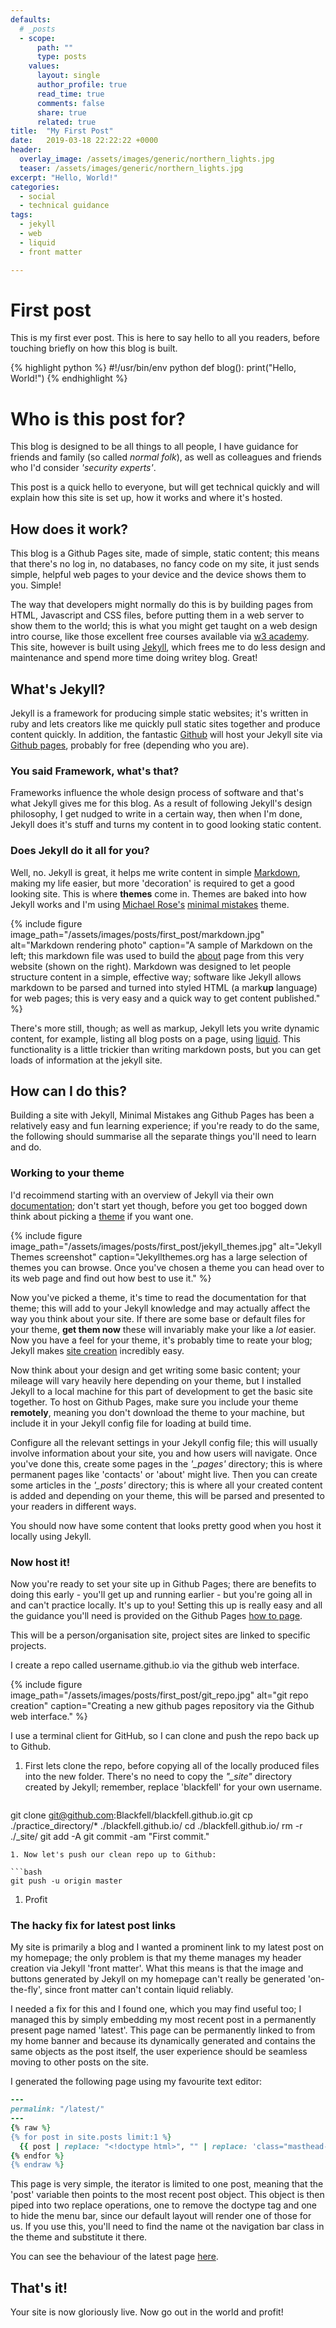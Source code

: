 ```yaml
---
defaults:
  # _posts
  - scope:
      path: ""
      type: posts
    values:
      layout: single
      author_profile: true
      read_time: true
      comments: false
      share: true
      related: true
title:  "My First Post"
date:   2019-03-18 22:22:22 +0000
header:
  overlay_image: /assets/images/generic/northern_lights.jpg
  teaser: /assets/images/generic/northern_lights.jpg
excerpt: "Hello, World!"
categories: 
  - social 
  - technical guidance
tags: 
  - jekyll 
  - web
  - liquid
  - front matter

---
```


# First post
This is my first ever post. This is here to say hello to all you readers, before touching briefly on how this blog is built.

{% highlight python %}
#!/usr/bin/env python
def blog():
  print("Hello, World!")
{% endhighlight %}


# Who is this post for?

This blog is designed to be all things to all people, I have guidance for friends and family (so called *normal folk*), as well as colleagues and friends who I'd consider *'security experts'*. 

This post is a quick hello to everyone, but will get technical quickly and will explain how this site is set up, how it works and where it's hosted.

## How does it work?

This blog is a Github Pages site, made of simple, static content; this means that there's no log in, no databases, no fancy code on my site, it just sends simple, helpful web pages to your device and the device shows them to you. Simple!

The way that developers might normally do this is by building pages from HTML, Javascript and CSS files, before putting them in a web server to show them to the world; this is what you might get taught on a web design intro course, like those excellent free courses available via [w3 academy](https://www.w3schools.com/). This site, however is built using [Jekyll](https://jekyllrb.com/), which frees me to do less design and maintenance and spend more time doing  writey blog. Great!

## What's Jekyll?
Jekyll is a framework for producing simple static websites; it's written in ruby and lets creators like me quickly pull static sites together and produce content quickly. In addition, the fantastic [Github](https://github.com/) will host your Jekyll site via [Github pages](https://pages.github.com/), probably for free (depending who you are).

### You said Framework, what's that?
Frameworks influence the whole design process of software and that's what Jekyll gives me for this blog. As a result of following Jekyll's design philosophy, I get nudged to write in a certain way, then when I'm done, Jekyll does it's stuff and turns my content in to good looking static content. 

### Does Jekyll do it all for you?
Well, no. Jekyll is great, it helps me write content in simple [Markdown](https://daringfireball.net/projects/markdown/), making my life easier, but more 'decoration' is required to get a good looking site. This is where **themes** come in. Themes are baked into how Jekyll works and I'm using [Michael Rose's](https://twitter.com/mmistakes) [minimal mistakes](https://mmistakes.github.io/minimal-mistakes/) theme.

{% include figure image_path="/assets/images/posts/first_post/markdown.jpg" alt="Markdown rendering photo" caption="A sample of Markdown on the left; this markdown file was used to build the [about](/about) page from this very website (shown on the right). Markdown was designed to let people structure content in a simple, effective way; software like Jekyll allows markdown to be parsed and turned into styled HTML (a mark**up** language) for web pages; this is very easy and a quick way to get content published." %}

There's more still, though; as well as markup, Jekyll lets you write dynamic content, for example, listing all blog posts on a page, using [liquid](https://jekyllrb.com/docs/liquid/). This functionality is a little trickier than writing markdown posts, but you can get loads of information at the jekyll site.

## How can I do this?
Building a site with Jekyll, Minimal Mistakes ang Github Pages has been a relatively easy and fun learning experience; if you're ready to do the same, the following should summarise all the separate things you'll need to learn and do.

### Working to your theme

I'd recoimmend starting with an overview of Jekyll via their own [documentation](https://jekyllrb.com/docs/); don't start yet though, before you get too bogged down think about picking a [theme](http://jekyllthemes.org/) if you want one. 

{% include figure image_path="/assets/images/posts/first_post/jekyll_themes.jpg" alt="Jekyll Themes screenshot" caption="Jekyllthemes.org has a large selection of themes you can browse. Once you've chosen a theme you can head over to its web page and find out how best to use it." %}

Now you've picked a theme, it's time to read the documentation for that theme; this will add to your Jekyll knowledge and may actually affect the way you think about your site. If there are some base or default files for your theme, **get them now** these will invariably make your like a *lot* easier. Now you have a feel for your theme, it's probably time to reate your blog; Jekyll makes [site creation](https://jekyllrb.com/docs/) incredibly easy.

Now think about your design and get writing some basic content; your mileage will vary heavily here depending on your theme, but I installed Jekyll to a local machine for this part of development to get the basic site together. To host on Github Pages, make sure you include your theme **remotely**, meaning you don't download the theme to your machine, but include it in your Jekyll config file for loading at build time. 

Configure all the relevant settings in your Jekyll config file; this will usually involve information about your site, you and how users will navigate. Once you've done this, create some pages in the *'_pages'* directory; this is where permanent pages like 'contacts' or 'about' might live. Then you can create some articles in the *'_posts'* directory; this is where all your created content is added and depending on your theme, this will be parsed and presented to your readers in different ways. 

You should now have some content that looks pretty good when you host it locally using Jekyll.

### Now host it!

Now you're ready to set your site up in Github Pages; there are benefits to doing this early - you'll get up and running earlier - but you're going all in and can't practice locally. It's up to you! Setting this up is really easy and all the guidance you'll need is provided on the Github Pages [how to page](https://pages.github.com/).

This will be a person/organisation site, project sites are linked to specific projects.

I create a repo called username.github.io via the github web interface.

{% include figure image_path="/assets/images/posts/first_post/git_repo.jpg" alt="git repo creation" caption="Creating a new github pages repository via the Github web interface." %}

I use a terminal client for GitHub, so I can clone and push the repo back up to Github.

1. First lets clone the repo, before copying all of the locally produced files into the new folder. There's no need to copy the *"_site"* directory created by Jekyll; remember, replace 'blackfell' for your own username.

   ```bash
git clone git@github.com:Blackfell/blackfell.github.io.git
cp ./practice_directory/* ./blackfell.github.io/
cd ./blackfell.github.io/
rm -r ./_site/
git add -A
git commit -am "First commit."
   ```
1. Now let's push our clean repo up to Github:

   ```bash
git push -u origin master
   ```
1. Profit

### The hacky fix for latest post links

My site is primarily a blog and I wanted a prominent link to my latest post on my homepage; the only problem is that my theme manages my header creation via Jekyll 'front matter'. What this means is that the image and buttons generated by Jekyll on my homepage can't really be generated 'on-the-fly', since front matter can't contain liquid reliably.

I needed a fix for this and I found one, which you may find useful too; I managed this by simply embedding my most recent post in a permanently present page named 'latest'. This page can be permanently linked to from my home banner and because its dynamically generated and contains the same objects as the post itself, the user experience should be seamless moving to other posts on the site.

I generated the following page using my favourite text editor:

```ruby
---
permalink: "/latest/"
---
{% raw %}
{% for post in site.posts limit:1 %}
  {{ post | replace: "<!doctype html>", "" | replace: 'class="masthead-class-name"', 'style="visibility:hidden; height:0px"'  }}
{% endfor %}
{% endraw %}
```

This page is very simple, the iterator is limited to one post, meaning that the 'post' variable then points to the most recent post object. This object is then piped into two replace operations, one to remove the doctype tag and one to hide the menu bar, since our default layout will render one of those for us. If you use this, you'll need to find the name ot the navigation bar class in the theme and substitute it there. 

You can see the behaviour of the latest page [here](/latest).

## That's it!

Your site is now gloriously live. Now go out in the world and profit!
